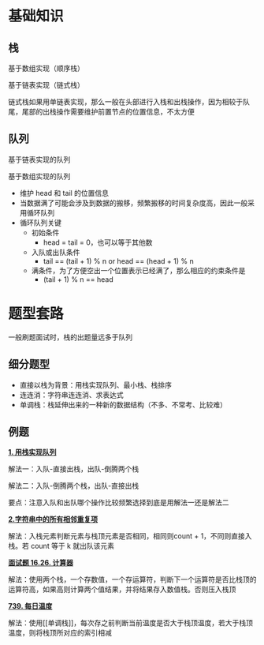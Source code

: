 # 基础知识

## 栈

基于数组实现（顺序栈）

基于链表实现（链式栈）

链式栈如果用单链表实现，那么一般在头部进行入栈和出栈操作，因为相较于队尾，尾部的出栈操作需要维护前置节点的位置信息，不太方便

## 队列

基于链表实现的队列

基于数组实现的队列

-   维护 head 和 tail 的位置信息
-   当数据满了可能会涉及到数据的搬移，频繁搬移的时间复杂度高，因此一般采用循环队列
-   循环队列关键
    -   初始条件
        -   head = tail = 0，也可以等于其他数
    -   入队或出队条件
        -   tail == (tail + 1) % n or head == (head + 1) % n
    -   满条件，为了方便空出一个位置表示已经满了，那么相应的约束条件是
        -   (tail + 1) % n == head

# 题型套路

一般刷题面试时，栈的出题量远多于队列

## 细分题型

-   直接以栈为背景：用栈实现队列、最小栈、栈排序
-   连连消：字符串连连消、求表达式
-   单调栈：栈延伸出来的一种新的数据结构（不多、不常考、比较难）

## 例题

**[1. 用栈实现队列](https://leetcode-cn.com/problems/implement-stack-using-queues/)**

解法一：入队-直接出栈，出队-倒腾两个栈

解法二：入队-倒腾两个栈，出队-直接出栈

要点：注意入队和出队哪个操作比较频繁选择到底是用解法一还是解法二

**[2.字符串中的所有相邻重复项](https://leetcode-cn.com/problems/remove-all-adjacent-duplicates-in-string-ii/)**

解法：入栈元素判断元素与栈顶元素是否相同，相同则count + 1，不同则直接入栈。若 count 等于 k 就出队该元素

**[面试题 16.26. 计算器](https://leetcode-cn.com/problems/calculator-lcci/)**

解法：使用两个栈，一个存数值，一个存运算符，判断下一个运算符是否比栈顶的运算符高，如果高则计算两个值结果，并将结果存入数值栈。否则压入栈顶

**[739. 每日温度](https://leetcode-cn.com/problems/daily-temperatures/)**

解法：使用[[单调栈]]，每次存之前判断当前温度是否大于栈顶温度，若大于栈顶温度，则将栈顶所对应的索引相减